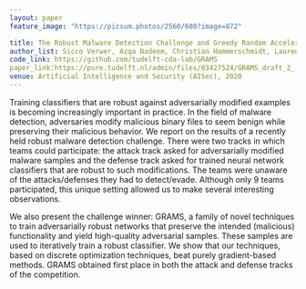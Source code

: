 ```yaml
---
layout: paper
feature_image: "https://picsum.photos/2560/600?image=872"

title: The Robust Malware Detection Challenge and Greedy Random Accelerated Multi-Bit Search
author_list: Sicco Verwer, Azqa Nadeem, Christian Hammerschmidt, Laurens Bliek, Abdullah Al-Dujaili, Una-May O'Reilly
code_link: https://github.com/tudelft-cda-lab/GRAMS
paper_link:https://pure.tudelft.nl/admin/files/83427524/GRAMS_draft_2_.pdf
venue: Artificial Intelligence and Security (AISec), 2020
---
```



Training classifiers that are robust against adversarially modified examples is becoming increasingly important in practice. In the field of malware detection, adversaries modify malicious binary files to seem benign while preserving their malicious behavior. We report on the results of a recently held robust malware detection challenge. There were two tracks in which teams could participate: the attack track asked for adversarially modified malware samples and the defense track asked for trained neural network classifiers that are robust to such modifications. The teams were unaware of the attacks/defenses they had to detect/evade. Although only 9 teams participated, this unique setting allowed us to make several interesting observations.

We also present the challenge winner: GRAMS, a family of novel techniques to train adversarially robust networks that preserve the intended (malicious) functionality and yield high-quality adversarial samples. These samples are used to iteratively train a robust classifier. We show that our techniques, based on discrete optimization techniques, beat purely gradient-based methods. GRAMS obtained first place in both the attack and defense tracks of the competition.
